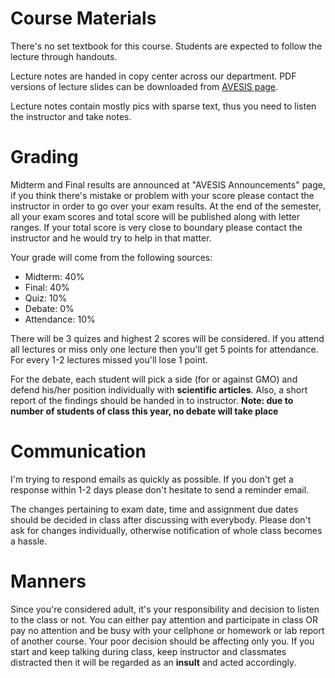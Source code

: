 # Course Materials

There's no set textbook for this course. Students are expected to follow the lecture through handouts.

Lecture notes are handed in copy center across our department. PDF versions of lecture slides can be downloaded from [AVESIS page](http://avesis.yildiz.edu.tr/alyilmaz/dokumanlar).

Lecture notes contain mostly pics with sparse text, thus you need to listen the instructor and take notes.

# Grading

Midterm and Final results are announced at "AVESIS Announcements" page, if you think there's mistake or problem with your score please contact the instructor in order to go over your exam results. At the end of the semester, all your exam scores and total score will be published along with letter ranges. If your total score is very close to boundary please contact the instructor and he would try to help in that matter.

Your grade will come from the following sources:

* Midterm: 40%
* Final: 40%
* Quiz: 10%
* Debate: 0%
* Attendance: 10%

There will be 3 quizes and highest 2 scores will be considered. If you attend all lectures or miss only one lecture then you'll get 5 points for attendance. For every 1-2 lectures missed you'll lose 1 point.

For the debate, each student will pick a side (for or against GMO) and defend his/her position individually with **scientific articles**. Also, a short report of the findings should be handed in to instructor. **Note: due to number of students of class this year, no debate will take place**

# Communication

I'm trying to respond emails as quickly as possible. If you don't get a response within 1-2 days please don't hesitate to send a reminder email.

The changes pertaining to exam date, time and assignment due dates should be decided in class after discussing with everybody. Please don't ask for changes individually, otherwise notification of whole class becomes a hassle.

# Manners

Since you're considered adult, it's your responsibility and decision to listen to the class or not. You can either pay attention and participate in class OR pay no attention and be busy with your cellphone or homework or lab report of another course. Your poor decision should be affecting only you. If you start and keep talking during class, keep instructor and classmates distracted then it will be regarded as an **insult** and acted accordingly.
